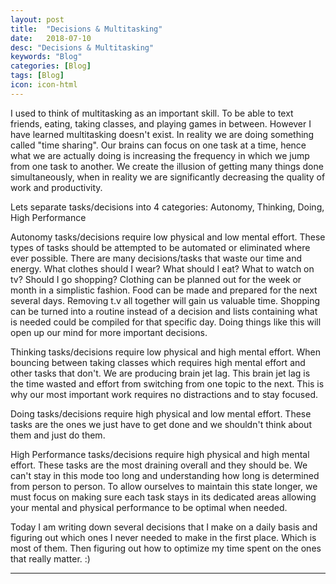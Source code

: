 ```yaml
---
layout: post
title:  "Decisions & Multitasking"
date:   2018-07-10
desc: "Decisions & Multitasking"
keywords: "Blog"
categories: [Blog]
tags: [Blog]
icon: icon-html
---
```



I used to think of multitasking as an important skill.  To be able to text friends, eating, taking classes, and playing games in between.  However I have learned multitasking doesn't exist.  In reality we are doing something called "time sharing".  Our brains can focus on one task at a time, hence what we are actually doing is increasing the frequency in which we jump from one task to another.  We create the illusion of getting many things done simultaneously, when in reality we are significantly decreasing the quality of work and productivity.

Lets separate tasks/decisions into 4 categories: Autonomy, Thinking, Doing, High Performance

Autonomy tasks/decisions require low physical and low mental effort.  These types of tasks should be attempted to be automated or eliminated where ever possible.  There are many decisions/tasks that waste our time and energy.  What clothes should I wear?  What should I eat?  What to watch on tv?  Should I go shopping?  Clothing can be planned out for the week or month in a simplistic fashion. Food can be made and prepared for the next several days.  Removing t.v all together will gain us valuable time.  Shopping can be turned into a routine instead of a decision and lists containing what is needed could be compiled for that specific day.  Doing things like this will open up our mind for more important decisions.

Thinking tasks/decisions require low physical and high mental effort.  When bouncing between taking classes which requires high mental effort and other tasks that don't.  We are producing brain jet lag.  This brain jet lag is the time wasted and effort from switching from one topic to the next.  This is why our most important work requires no distractions and to stay focused.

Doing tasks/decisions require high physical and low mental effort.  These tasks are the ones we just have to get done and we shouldn't think about them and just do them.

High Performance tasks/decisions require high physical and high mental effort.  These tasks are the most draining overall and they should be.  We can't stay in this mode too long and understanding how long is determined from person to person.  To allow ourselves to maintain this state longer, we must focus on making sure each task stays in its dedicated areas allowing your mental and physical performance to be optimal when needed.

Today I am writing down several decisions that I make on a daily basis and figuring out which ones I never needed to make in the first place.  Which is most of them.  Then figuring out how to optimize my time spent on the ones that really matter. :)


---
